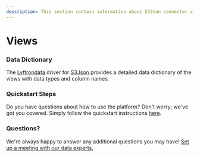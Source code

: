 ```yaml
---
description: This section contain information about S3Json connector views information
---
```


# Views

### Data Dictionary

The [Lyftrondata](https://www.lyftrondata.com/) driver for [S3Json](https://www.lyftrondata.com/integration/technology-analytics/amazon-s3/)[ ](https://www.lyftrondata.com/integration/amazon-s3/)provides a detailed data dictionary of the views with data types and column names.

### Quickstart Steps

Do you have questions about how to use the platform? Don't worry; we've got you covered. Simply follow the quickstart instructions [here](../).

### Questions? <a href="#questions" id="questions"></a>

We're always happy to answer any additional questions you may have! [Set up a meeting with our data experts.](https://www.lyftrondata.com/book-a-meeting/)
